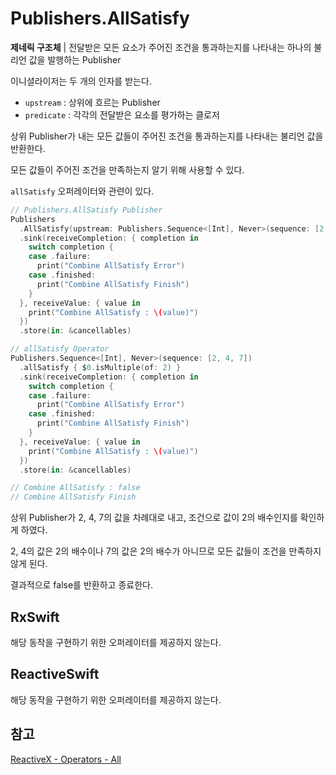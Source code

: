 # Publishers.AllSatisfy

**제네릭 구조체** | 전달받은 모든 요소가 주어진 조건을 통과하는지를 나타내는 하나의 불리언 값을 발행하는 Publisher

이니셜라이저는 두 개의 인자를 받는다.

- `upstream` : 상위에 흐르는 Publisher
- `predicate` : 각각의 전달받은 요소를 평가하는 클로저

상위 Publisher가 내는 모든 값들이 주어진 조건을 통과하는지를 나타내는 불리언 값을 반환한다.

모든 값들이 주어진 조건을 만족하는지 알기 위해 사용할 수 있다.

`allSatisfy` 오퍼레이터와 관련이 있다.

```swift
// Publishers.AllSatisfy Publisher
Publishers
  .AllSatisfy(upstream: Publishers.Sequence<[Int], Never>(sequence: [2, 4, 7])) { $0.isMultiple(of: 2) }
  .sink(receiveCompletion: { completion in
    switch completion {
    case .failure:
      print("Combine AllSatisfy Error")
    case .finished:
      print("Combine AllSatisfy Finish")
    }
  }, receiveValue: { value in
    print("Combine AllSatisfy : \(value)")
  })
  .store(in: &cancellables)

// allSatisfy Operator
Publishers.Sequence<[Int], Never>(sequence: [2, 4, 7])
  .allSatisfy { $0.isMultiple(of: 2) }
  .sink(receiveCompletion: { completion in
    switch completion {
    case .failure:
      print("Combine AllSatisfy Error")
    case .finished:
      print("Combine AllSatisfy Finish")
    }
  }, receiveValue: { value in
    print("Combine AllSatisfy : \(value)")
  })
  .store(in: &cancellables)

// Combine AllSatisfy : false
// Combine AllSatisfy Finish
```

상위 Publisher가 2, 4, 7의 값을 차례대로 내고, 조건으로 값이 2의 배수인지를 확인하게 하였다.

2, 4의 값은 2의 배수이나 7의 값은 2의 배수가 아니므로 모든 값들이 조건을 만족하지 않게 된다.

결과적으로 false를 반환하고 종료한다.

## RxSwift

해당 동작을 구현하기 위한 오퍼레이터를 제공하지 않는다.

## ReactiveSwift

해당 동작을 구현하기 위한 오퍼레이터를 제공하지 않는다.

## 참고

[ReactiveX - Operators - All](http://reactivex.io/documentation/operators/all.html)